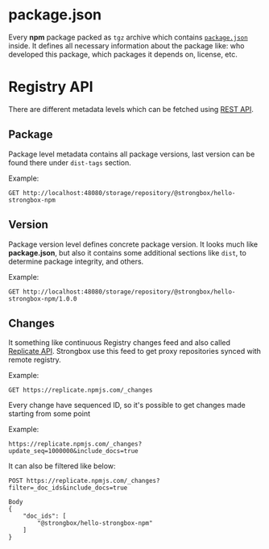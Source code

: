 # package.json
Every **npm** package packed as `tgz` archive which contains [`package.json`](https://docs.npmjs.com/files/package.json) inside. It defines all necessary information about the package like: who developed this package, which packages it depends on, license, etc.

# Registry API
There are different metadata levels which can be fetched using [REST API](https://github.com/npm/registry/blob/master/docs/REGISTRY-API.md).

## Package

Package level metadata contains all package versions, last version can be found there under `dist-tags` section.

Example:
```
GET http://localhost:48080/storage/repository/@strongbox/hello-strongbox-npm
```

## Version 

Package version level defines concrete package version. It looks much like **package.json**, but also it contains some additional sections like `dist`, to determine package integrity, and others.

Example:
```
GET http://localhost:48080/storage/repository/@strongbox/hello-strongbox-npm/1.0.0
``` 

## Changes

It something like continuous Registry changes feed and also called [Replicate API](https://github.com/npm/registry/blob/master/docs/REPLICATE-API.md). Strongbox use this feed to get proxy repositories synced with remote registry.

Example:
```
GET https://replicate.npmjs.com/_changes
```

Every change have sequenced ID, so it's possible to get changes made starting from some point 

Example:
```
https://replicate.npmjs.com/_changes?update_seq=1000000&include_docs=true
```

It can also be filtered like below:
```
POST https://replicate.npmjs.com/_changes?filter=_doc_ids&include_docs=true

Body
{
    "doc_ids": [
        "@strongbox/hello-strongbox-npm"
    ]
}
```